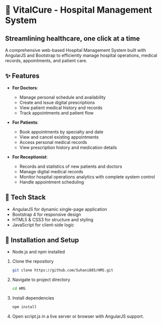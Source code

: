 # 🏥 VitalCure - Hospital Management System

## Streamlining healthcare, one click at a time

A comprehensive web-based Hospital Management System built with AngularJS and Bootstrap to efficiently manage hospital operations, medical records, appointments, and patient care.


## ✨ Features

- **For Doctors**:
  - Manage personal schedule and availability
  - Create and issue digital prescriptions
  - View patient medical history and records
  - Track appointments and patient flow
  
- **For Patients**:
  - Book appointments by specialty and date
  - View and cancel existing appointments
  - Access personal medical records
  - View prescription history and medication details
  
- **For Receptionist**:
  - Records and statistics of new patients and doctors
  - Manage digital medical records
  - Monitor hospital operations analytics with complete system control
  - Handle appointment scheduling

## 🚀 Tech Stack

- AngularJS for dynamic single-page application
- Bootstrap 4 for responsive design
- HTML5 & CSS3 for structure and styling
- JavaScript for client-side logic


## 🔧 Installation and Setup

- Node.js and npm installed

1. Clone the repository
   ```bash
   git clone https://github.com/Suhani885/HMS.git
   ```
2. Navigate to project directory
   ```bash
   cd HMS
   ```
3. Install dependencies
   ```bash
   npm install
   ```
4. Open script.js in a live server or browser with AngularJS support.


